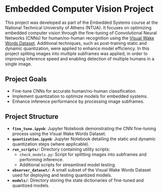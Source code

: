 # Embedded Computer Vision Project

This project was developed as part of the Embedded Systems course at the National Technical University of Athens (NTUA). It focuses on optimizing embedded computer vision through the fine-tuning of Convolutional Neural Networks (CNNs) for human/no-human recognition using the [Visual Wake Words Dataset](https://github.com/Mxbonn/visualwakewords). Additional techniques, such as post-training static and dynamic quantization, were applied to enhance model efficiency. In this project spliting images into multiple subframes was applied, in order to improving inference speed and enabling detection of multiple humans in a single image.

## Project Goals
- Fine-tune CNNs for accurate human/no-human classification.
- Implement quantization to optimize models for embedded systems.
- Enhance inference performance by processing image subframes.

## Project Structure
- **`fine_tune.ipynb`**: Jupyter Notebook demonstrating the CNN fine-tuning process using the Visual Wake Words Dataset.
- **`quantization.ipynb`**: Jupyter Notebook detailing the static and dynamic quantization steps (where applicable).
- **`run_scripts/`**: Directory containing utility scripts:
  - `check_models.py`: Script for splitting images into subframes and performing inference.
  - Additional scripts for streamlined model testing.
- **`observer_dataset/`**: A small subset of the Visual Wake Words Dataset used for deploying and testing quantized models.
- **`models/`**: Directory storing the state dictionaries of fine-tuned and quantized models.
